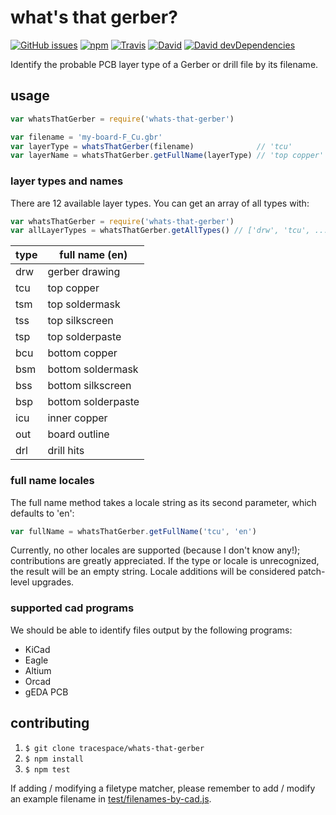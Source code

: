 # what's that gerber?

[![GitHub issues](https://img.shields.io/github/issues/tracespace/whats-that-gerber.svg?style=flat-square&maxAge=86400)](https://github.com/tracespace/whats-that-gerber/issues)
[![npm](https://img.shields.io/npm/v/whats-that-gerber.svg?style=flat-square&maxAge=86400)](https://www.npmjs.com/package/whats-that-gerber)
[![Travis](https://img.shields.io/travis/tracespace/whats-that-gerber/master.svg?style=flat-square&maxAge=86400)](https://travis-ci.org/tracespace/whats-that-gerber)
[![David](https://img.shields.io/david/tracespace/whats-that-gerber.svg?style=flat-square&maxAge=86400)](https://david-dm.org/tracespace/whats-that-gerber)
[![David devDependencies](https://img.shields.io/david/dev/tracespace/whats-that-gerber.svg?style=flat-square&maxAge=86400)](https://david-dm.org/tracespace/whats-that-gerber?type=dev)

Identify the probable PCB layer type of a Gerber or drill file by its filename.

## usage

``` javascript
var whatsThatGerber = require('whats-that-gerber')

var filename = 'my-board-F_Cu.gbr'
var layerType = whatsThatGerber(filename)              // 'tcu'
var layerName = whatsThatGerber.getFullName(layerType) // 'top copper'
```

### layer types and names

There are 12 available layer types. You can get an array of all types with:

``` javascript
var whatsThatGerber = require('whats-that-gerber')
var allLayerTypes = whatsThatGerber.getAllTypes() // ['drw', 'tcu', ...]
```

type | full name (en)     
-----|--------------------
drw  | gerber drawing     
tcu  | top copper         
tsm  | top soldermask     
tss  | top silkscreen     
tsp  | top solderpaste    
bcu  | bottom copper      
bsm  | bottom soldermask  
bss  | bottom silkscreen  
bsp  | bottom solderpaste
icu  | inner copper       
out  | board outline      
drl  | drill hits         

### full name locales

The full name method takes a locale string as its second parameter, which defaults to 'en':

``` javascript
var fullName = whatsThatGerber.getFullName('tcu', 'en')
```

Currently, no other locales are supported (because I don't know any!); contributions are greatly appreciated. If the type or locale is unrecognized, the result will be an empty string. Locale additions will be considered patch-level upgrades.

### supported cad programs

We should be able to identify files output by the following programs:

* KiCad
* Eagle
* Altium
* Orcad
* gEDA PCB

## contributing

1. `$ git clone tracespace/whats-that-gerber`
2. `$ npm install`
3. `$ npm test`

If adding / modifying a filetype matcher, please remember to add / modify an example filename in [test/filenames-by-cad.js](test/filenames-by-cad.json).
